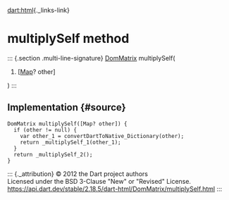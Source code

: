 [dart:html](../../dart-html/dart-html-library){._links-link}

multiplySelf method
===================

::: {.section .multi-line-signature}
[DomMatrix](../dommatrix-class) multiplySelf(

1.  \[[Map](../../dart-core/map-class)? other\]

)
:::

Implementation {#source}
--------------

``` {.language-dart data-language="dart"}
DomMatrix multiplySelf([Map? other]) {
  if (other != null) {
    var other_1 = convertDartToNative_Dictionary(other);
    return _multiplySelf_1(other_1);
  }
  return _multiplySelf_2();
}
```

::: {._attribution}
© 2012 the Dart project authors\
Licensed under the BSD 3-Clause \"New\" or \"Revised\" License.\
<https://api.dart.dev/stable/2.18.5/dart-html/DomMatrix/multiplySelf.html>
:::
